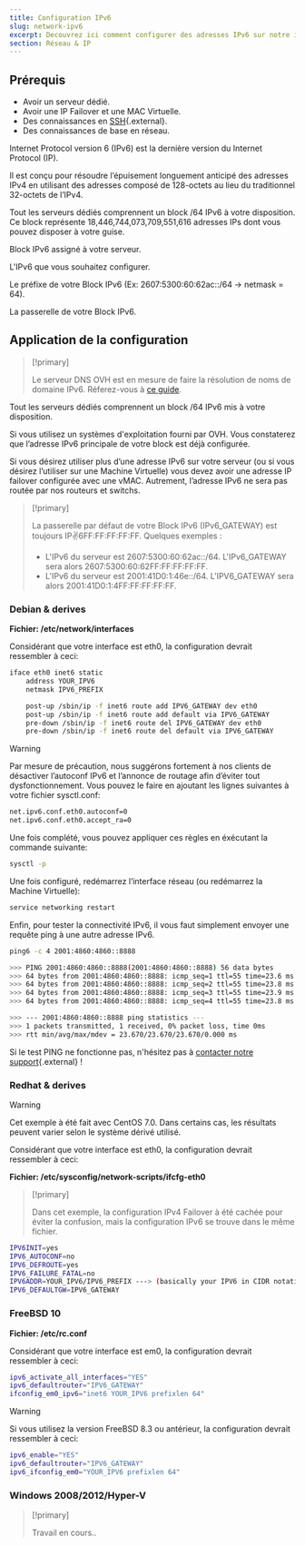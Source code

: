 ```yaml
---
title: Configuration IPv6
slug: network-ipv6
excerpt: Decouvrez ici comment configurer des adresses IPv6 sur notre infrastructure.
section: Réseau & IP
---
```



## Prérequis
- Avoir un serveur dédié.
- Avoir une IP Failover et une MAC Virtuelle.
- Des connaissances en [SSH](https://fr.wikipedia.org/wiki/Secure_Shell){.external}.
- Des connaissances de base en réseau.

Internet Protocol version 6 (IPv6) est la dernière version du Internet Protocol (IP).

Il est conçu pour résoudre l’épuisement longuement anticipé des adresses IPv4 en utilisant des adresses composé de 128-octets au lieu du traditionnel 32-octets de l’IPv4.

Tout les serveurs dédiés comprennent un block /64 IPv6 à votre disposition. Ce block représente 18,446,744,073,709,551,616 adresses IPs dont vous pouvez disposer à votre guise.

Block IPv6 assigné à votre serveur.

L'IPv6 que vous souhaitez configurer.

Le préfixe de votre Block IPv6 (Ex: 2607:5300:60:62ac::/64 -> netmask = 64).

La passerelle de votre Block IPv6.


## Application de la configuration


> [!primary]
>
> Le serveur DNS OVH est en mesure de faire la résolution de noms de domaine IPv6. Réferez-vous à [ce guide](../network_bridging/guide.fr-fr.md).
> 

Tout les serveurs dédiés comprennent un block /64 IPv6 mis à votre disposition.

Si vous utilisez un systèmes d'exploitation fourni par OVH. Vous constaterez que l’adresse IPv6 principale de votre block est déjà configurée.

Si vous désirez utiliser plus d’une adresse IPv6 sur votre serveur (ou si vous désirez l’utiliser sur une Machine Virtuelle) vous devez avoir une adresse IP failover configurée avec une vMAC. Autrement, l’adresse IPv6 ne sera pas routée par nos routeurs et switchs.



> [!primary]
>
> La passerelle par défaut de votre Block IPv6 (IPv6_GATEWAY) est toujours IP:v:6FF:FF:FF:FF:FF.
> Quelques exemples :
> - L'IPv6 du serveur est 2607:5300:60:62ac::/64. L'IPv6_GATEWAY sera alors 2607:5300:60:62FF:FF:FF:FF:FF.
> - L'IPv6 du serveur est 2001:41D0:1:46e::/64. L'IPV6_GATEWAY sera alors 2001:41D0:1:4FF:FF:FF:FF:FF.
>

### Debian &amp; derives
**Fichier: /etc/network/interfaces**

Considérant que votre interface est eth0, la configuration devrait ressembler à ceci:


```bash
iface eth0 inet6 static
    address YOUR_IPV6
    netmask IPV6_PREFIX

    post-up /sbin/ip -f inet6 route add IPV6_GATEWAY dev eth0
    post-up /sbin/ip -f inet6 route add default via IPV6_GATEWAY
    pre-down /sbin/ip -f inet6 route del IPV6_GATEWAY dev eth0
    pre-down /sbin/ip -f inet6 route del default via IPV6_GATEWAY
```



> [!warning]
>
> Par mesure de précaution, nous suggérons fortement à nos clients de désactiver l’autoconf IPv6 et l’annonce de routage afin d’éviter tout dysfonctionnement.
> Vous pouvez le faire en ajoutant les lignes suivantes à votre fichier sysctl.conf:
> 
> ```bash
> net.ipv6.conf.eth0.autoconf=0
> net.ipv6.conf.eth0.accept_ra=0
> ```
> 
> Une fois complété, vous pouvez appliquer ces règles en éxécutant la commande suivante:
> ```sh
> sysctl -p
> ```
> 

Une fois configuré, redémarrez l’interface réseau (ou redémarrez la Machine Virtuelle):

```sh
service networking restart
```
Enfin, pour tester la connectivité IPv6, il vous faut simplement envoyer une requête ping à une autre adresse IPv6.

```sh
ping6 -c 4 2001:4860:4860::8888

>>> PING 2001:4860:4860::8888(2001:4860:4860::8888) 56 data bytes
>>> 64 bytes from 2001:4860:4860::8888: icmp_seq=1 ttl=55 time=23.6 ms
>>> 64 bytes from 2001:4860:4860::8888: icmp_seq=2 ttl=55 time=23.8 ms
>>> 64 bytes from 2001:4860:4860::8888: icmp_seq=3 ttl=55 time=23.9 ms
>>> 64 bytes from 2001:4860:4860::8888: icmp_seq=4 ttl=55 time=23.8 ms

>>> --- 2001:4860:4860::8888 ping statistics ---
>>> 1 packets transmitted, 1 received, 0% packet loss, time 0ms
>>> rtt min/avg/max/mdev = 23.670/23.670/23.670/0.000 ms
```
Si le test PING ne fonctionne pas, n'hésitez pas à [contacter notre support](https://www.ovh.com/support/){.external} !


### Redhat &amp; derives


> [!warning]
>
> Cet exemple à été fait avec CentOS 7.0. Dans certains cas, les résultats peuvent varier selon le système dérivé utilisé.
> 

Considérant que votre interface est eth0, la configuration devrait ressembler à ceci:

**Fichier: /etc/sysconfig/network-scripts/ifcfg-eth0**



> [!primary]
>
> Dans cet exemple, la configuration IPv4 Failover à été cachée pour éviter la confusion, mais la configuration IPv6 se trouve dans le même fichier.
> 


```bash
IPV6INIT=yes
IPV6_AUTOCONF=no
IPV6_DEFROUTE=yes
IPV6_FAILURE_FATAL=no
IPV6ADDR=YOUR_IPV6/IPV6_PREFIX ---> (basically your IPV6 in CIDR notation)
IPV6_DEFAULTGW=IPV6_GATEWAY
```


### FreeBSD 10
**Fichier: /etc/rc.conf**

Considérant que votre interface est em0, la configuration devrait ressembler à ceci:


```bash
ipv6_activate_all_interfaces="YES"
ipv6_defaultrouter="IPV6_GATEWAY"
ifconfig_em0_ipv6="inet6 YOUR_IPV6 prefixlen 64"
```



> [!warning]
>
> Si vous utilisez la version FreeBSD 8.3 ou antérieur, la configuration devrait ressembler à ceci:
> 
> ```bash
> ipv6_enable="YES"
> ipv6_defaultrouter="IPV6_GATEWAY"
> ipv6_ifconfig_em0="YOUR_IPV6 prefixlen 64"
> ```
>

### Windows 2008/2012/Hyper-V


> [!primary]
>
> Travail en cours..
> 